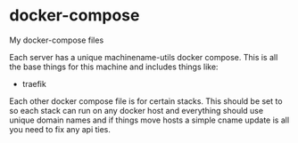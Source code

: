 # docker-compose
My docker-compose files

Each server has a unique machinename-utils docker compose.   This is all the base things for this machine and includes things like:
* traefik

Each other docker compose file is for certain stacks.  This should be set to so each stack can run on any docker host and everything should use unique domain names and if things move hosts a simple cname update is all you need to fix any api ties.
